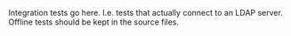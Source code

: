 Integration tests go here.
I.e. tests that actually connect to an LDAP server.
Offline tests should be kept in the source files.
